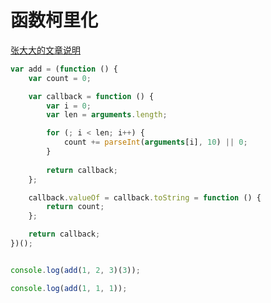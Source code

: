 # 函数柯里化

[张大大的文章说明](http://www.zhangxinxu.com/wordpress/2013/02/js-currying/)

```js
var add = (function () {
    var count = 0;

    var callback = function () {
        var i = 0;
        var len = arguments.length;

        for (; i < len; i++) {
            count += parseInt(arguments[i], 10) || 0;
        }
        
        return callback;
    };

    callback.valueOf = callback.toString = function () {
        return count;
    };

    return callback;
})();


console.log(add(1, 2, 3)(3));

console.log(add(1, 1, 1));
```